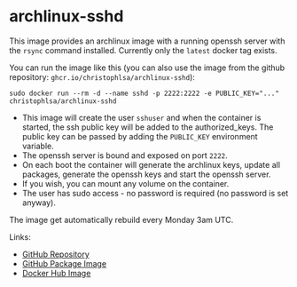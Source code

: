 # archlinux-sshd

This image provides an archlinux image with a running openssh server with the `rsync` command installed. Currently only the `latest` docker tag exists.

You can run the image like this (you can also use the image from the github repository: `ghcr.io/christophlsa/archlinux-sshd`):

    sudo docker run --rm -d --name sshd -p 2222:2222 -e PUBLIC_KEY="..." christophlsa/archlinux-sshd

- This image will create the user `sshuser` and when the container is started, the ssh public key will be added to the authorized_keys. The public key can be passed by adding the `PUBLIC_KEY` environment variable.
- The openssh server is bound and exposed on port `2222`.
- On each boot the container will generate the archlinux keys, update all packages, generate the openssh keys and start the openssh server.
- If you wish, you can mount any volume on the container.
- The user has sudo access - no password is required (no password is set anyway).

The image get automatically rebuild every Monday 3am UTC.

Links:
- [GitHub Repository](https://github.com/christophlsa/docker-archlinux-sshd)
- [GitHub Package Image](https://github.com/christophlsa/docker-archlinux-sshd/pkgs/container/archlinux-sshd)
- [Docker Hub Image](https://hub.docker.com/r/christophlsa/archlinux-sshd)
